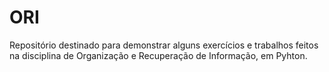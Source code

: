 # ORI
Repositório destinado para demonstrar alguns exercícios e trabalhos feitos na disciplina de Organização e Recuperação de Informação, em Pyhton.
